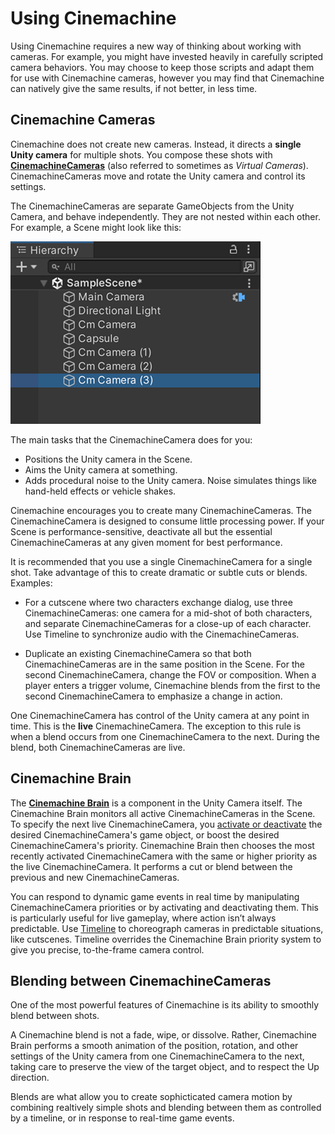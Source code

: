 # Using Cinemachine

Using Cinemachine requires a new way of thinking about working with cameras. For example, you might have invested heavily in carefully scripted camera behaviors. You may choose to keep those scripts and adapt them for use with Cinemachine cameras, however you may find that Cinemachine can natively give the same results, if not better, in less time.


## Cinemachine Cameras

Cinemachine does not create new cameras. Instead, it directs a **single Unity camera** for multiple shots. You compose these shots with [__CinemachineCameras__](CinemachineCamera.md) (also referred to sometimes as _Virtual Cameras_).  CinemachineCameras move and rotate the Unity camera and control its settings.

The CinemachineCameras are separate GameObjects from the Unity Camera, and behave independently. They are not nested within each other. For example, a Scene might look like this:

![A Scene containing a Unity camera with Cinemachine Brain (blue) and multiple CinemachineCameras (red)](images/CinemachineSceneHierarchy.png)

The main tasks that the CinemachineCamera does for you:

* Positions the Unity camera in the Scene.
* Aims the Unity camera at something.
* Adds procedural noise to the Unity camera. Noise simulates things like hand-held effects or vehicle shakes.

Cinemachine encourages you to create many CinemachineCameras. The CinemachineCamera is designed to consume little processing power. If your Scene is performance-sensitive, deactivate all but the essential CinemachineCameras at any given moment for best performance.

It is recommended that you use a single CinemachineCamera for a single shot. Take advantage of this to create dramatic or subtle cuts or blends. Examples:

* For a cutscene where two characters exchange dialog, use three CinemachineCameras: one camera for a mid-shot of both characters, and separate CinemachineCameras for a close-up of each character. Use Timeline to synchronize audio with the CinemachineCameras.

* Duplicate an existing CinemachineCamera so that both CinemachineCameras are in the same position in the Scene. For the second CinemachineCamera, change the FOV or composition. When a player enters a trigger volume, Cinemachine blends from the first to the second CinemachineCamera to emphasize a change in action.

One CinemachineCamera has control of the Unity camera at any point in time. This is the __live__ CinemachineCamera. The exception to this rule is when a blend occurs from one CinemachineCamera to the next. During the blend, both CinemachineCameras are live.

## Cinemachine Brain

The [**Cinemachine Brain**](CinemachineBrain.md) is a component in the Unity Camera itself. The Cinemachine Brain monitors all active CinemachineCameras in the Scene. To specify the next live CinemachineCamera, you [activate or deactivate](https://docs.unity3d.com/Manual/DeactivatingGameObjects.html) the desired CinemachineCamera's game object, or boost the desired CinemachineCamera's priority. Cinemachine Brain then chooses the most recently activated CinemachineCamera with the same or higher priority as the live CinemachineCamera. It performs a cut or blend between the previous and new CinemachineCameras.

You can respond to dynamic game events in real time by manipulating CinemachineCamera priorities or by activating and deactivating them. This is particularly useful for live gameplay, where action isn’t always predictable. Use [Timeline](CinemachineTimeline.md) to choreograph cameras in predictable situations, like cutscenes. Timeline overrides the Cinemachine Brain priority system to give you precise, to-the-frame camera control.

## Blending between CinemachineCameras

One of the most powerful features of Cinemachine is its ability to smoothly blend between shots.

A Cinemachine blend is not a fade, wipe, or dissolve. Rather, Cinemachine Brain performs a smooth animation of the position, rotation, and other settings of the Unity camera from one CinemachineCamera to the next, taking care to preserve the view of the target object, and to respect the Up direction.

Blends are what allow you to create sophicticated camera motion by combining realtively simple shots and blending between them as controlled by a timeline, or in response to real-time game events.
